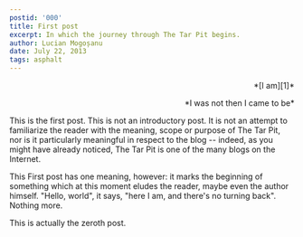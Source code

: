```yaml
---
postid: '000'
title: First post
excerpt: In which the journey through The Tar Pit begins.
author: Lucian Mogoșanu
date: July 22, 2013
tags: asphalt
---
```


<p style="text-align: right">
*[I am][1]*</p>
<p style="text-align: right">
*I was not  
then I came to be*</p>

This is the first post. This is not an introductory post. It is not an attempt
to familiarize the reader with the meaning, scope or purpose of The Tar Pit,
nor is it particularly meaningful in respect to the blog -- indeed, as you
might have already noticed, The Tar Pit is one of the many blogs on the
Internet.

This First post has one meaning, however: it marks the beginning of something
which at this moment eludes the reader, maybe even the author himself. "Hello,
world", it says, "here I am, and there's no turning back". Nothing more.

This is actually the zeroth post.

[1]: https://www.youtube.com/watch?v=-WqyOWYj5nE
